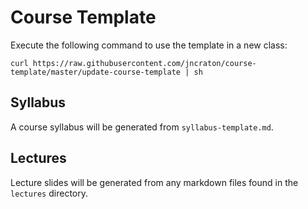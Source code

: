 Course Template
=================

Execute the following command to use the template in a new class:

```
curl https://raw.githubusercontent.com/jncraton/course-template/master/update-course-template | sh
```

Syllabus
--------

A course syllabus will be generated from `syllabus-template.md`.

Lectures
--------

Lecture slides will be generated from any markdown files found in the `lectures` directory.
